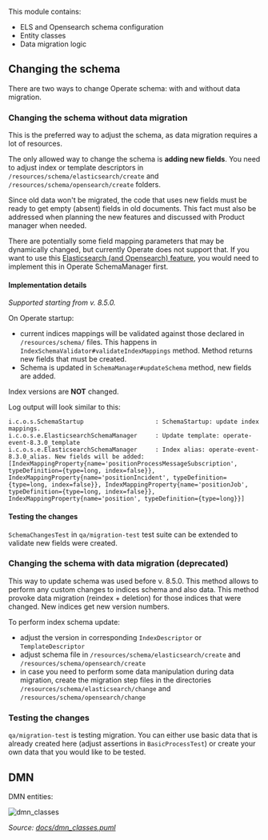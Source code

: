 This module contains:
* ELS and Opensearch schema configuration
* Entity classes
* Data migration logic

## Changing the schema

There are two ways to change Operate schema: with and without data migration.

### Changing the schema without data migration

This is the preferred way to adjust the schema, as data migration requires a lot of resources.

The only allowed way to change the schema is **adding new fields**. You need to adjust index or
template descriptors in `/resources/schema/elasticsearch/create`
and `/resources/schema/opensearch/create` folders.

Since old data won't be migrated, the code that uses new fields must be ready to get empty (absent)
fields in old documents. This fact must also be addressed when planning the new features and
discussed with Product manager when needed.

There are potentially some field mapping parameters that may be dynamically changed, but
currently Operate does not support that. If you want to use this [Elasticsearch (and Opensearch)
feature](https://www.elastic.co/guide/en/elasticsearch/reference/current/indices-put-mapping.html#updating-field-mappings),
you would need to implement this in Operate SchemaManager first.

#### Implementation details

_Supported starting from v. 8.5.0._

On Operate startup:

* current indices mappings will be validated against those declared in `/resources/schema/` files.
  This happens in `IndexSchemaValidator#validateIndexMappings` method. Method returns new fields
  that must be created.
* Schema is updated in `SchemaManager#updateSchema` method, new fields are added.

Index versions are **NOT** changed.

Log output will look similar to this:

```text
i.c.o.s.SchemaStartup                    : SchemaStartup: update index mappings.
i.c.o.s.e.ElasticsearchSchemaManager     : Update template: operate-event-8.3.0_template
i.c.o.s.e.ElasticsearchSchemaManager     : Index alias: operate-event-8.3.0_alias. New fields will be added: [IndexMappingProperty{name='positionProcessMessageSubscription', typeDefinition={type=long, index=false}}, IndexMappingProperty{name='positionIncident', typeDefinition={type=long, index=false}}, IndexMappingProperty{name='positionJob', typeDefinition={type=long, index=false}}, IndexMappingProperty{name='position', typeDefinition={type=long}}]
```

#### Testing the changes

`SchemaChangesTest` in `qa/migration-test` test suite can be extended to validate new fields were
created.

### Changing the schema with data migration (deprecated)

This way to update schema was used before v. 8.5.0. This method allows to perform
any custom changes to indices schema and also data. This method provoke data migration (reindex +
deletion) for those indices that were changed. New indices get new version numbers.

To perform index schema update:

* adjust the version in corresponding `IndexDescriptor` or `TemplateDescriptor`
* adjust schema file in `/resources/schema/elasticsearch/create`
  and `/resources/schema/opensearch/create`
* in case you need to perform some data manipulation during data migration, create the migration
  step files in the directories `/resources/schema/elasticsearch/change`
  and `/resources/schema/opensearch/change`

### Testing the changes

`qa/migration-test` is testing migration. You can either use basic data that is already created
here (adjust assertions in `BasicProcessTest`) or create your own data that you would like to be
tested.

## DMN

DMN entities:

![dmn_classes](https://user-images.githubusercontent.com/17064290/156787529-1c9696af-4585-46a2-a43d-fc295a788399.png)

_Source: [docs/dmn_classes.puml](docs/dmn_classes.puml)_

